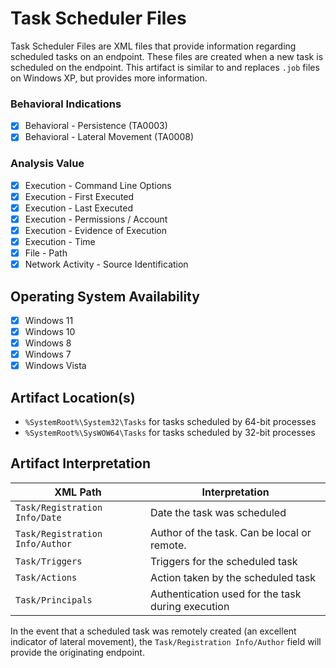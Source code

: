 # Task Scheduler Files
Task Scheduler Files are XML files that provide information regarding scheduled tasks on an endpoint. These files are created when a new task is scheduled on the endpoint. This artifact is similar to and replaces `.job` files on Windows XP, but provides more information. 

### Behavioral Indications
 - [x] Behavioral - Persistence (TA0003)
 - [x] Behavioral - Lateral Movement (TA0008)

### Analysis Value
 - [x] Execution - Command Line Options
 - [x] Execution - First Executed
 - [x] Execution - Last Executed
 - [x] Execution - Permissions / Account
 - [x] Execution - Evidence of Execution
 - [x] Execution - Time
 - [x] File - Path
 - [x] Network Activity - Source Identification

## Operating System Availability
 - [x] Windows 11
 - [x] Windows 10
 - [x] Windows 8
 - [x] Windows 7
 - [x] Windows Vista

## Artifact Location(s)
 - `%SystemRoot%\System32\Tasks` for tasks scheduled by 64-bit processes
 - `%SystemRoot%\SysWOW64\Tasks` for tasks scheduled by 32-bit processes

## Artifact Interpretation
| XML Path | Interpretation |
| - | - |
| `Task/Registration Info/Date` | Date the task was scheduled |
| `Task/Registration Info/Author` | Author of the task. Can be local or remote. |
| `Task/Triggers` | Triggers for the scheduled task |
| `Task/Actions` | Action taken by the scheduled task |
| `Task/Principals` | Authentication used for the task during execution |

In the event that a scheduled task was remotely created (an excellent indicator of lateral movement), the `Task/Registration Info/Author` field will provide the originating endpoint. 